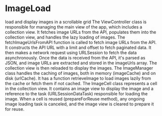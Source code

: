# ImageLoad
load and display images in a scrollable grid
The ViewController class is responsible for managing the main view of the app, which includes a collection view. It fetches image URLs from the API, populates them into the collection view, and handles the lazy loading of images.
The fetchImageUrlsFromAPI function is called to fetch image URLs from the API. It constructs the API URL with a limit and offset to fetch paginated data. It then makes a network request using URLSession to fetch the data asynchronously.
Once the data is received from the API, it's parsed as JSON, and image URLs are extracted and stored in the imageUrls array. The collection view is then reloaded to display the images.
The ImageManager class handles the caching of images, both in memory (imageCache) and on disk (urlCache). It has a function retrieveImage to load images lazily from the cache or fetch them if not cached.
The ImageCell class represents a cell in the collection view. It contains an image view to display the image and a reference to the task (URLSessionDataTask) responsible for loading the image.
When a cell is reused (prepareForReuse method), any ongoing image loading task is canceled, and the image view is cleared to prepare it for reuse.
